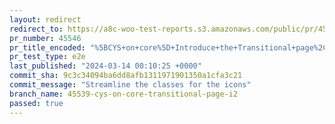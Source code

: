 ```yaml
---
layout: redirect
redirect_to: https://a8c-woo-test-reports.s3.amazonaws.com/public/pr/45546/e2e/index.html
pr_number: 45546
pr_title_encoded: "%5BCYS+on+core%5D+Introduce+the+Transitional+page%2C+i2"
pr_test_type: e2e
last_published: "2024-03-14 00:10:25 +0000"
commit_sha: 9c3c34094ba6dd8afb1311971901350a1cfa3c21
commit_message: "Streamline the classes for the icons"
branch_name: 45539-cys-on-core-transitional-page-i2
passed: true
---
```

